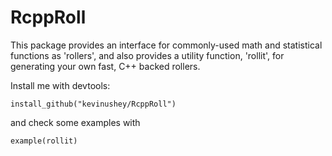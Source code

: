 RcppRoll
=====

This package provides an interface for commonly-used math and statistical 
functions as 'rollers', and also provides a utility function, 'rollit', 
for generating your own fast, C++ backed rollers.

Install me with devtools:

    install_github("kevinushey/RcppRoll")

and check some examples with

    example(rollit)

